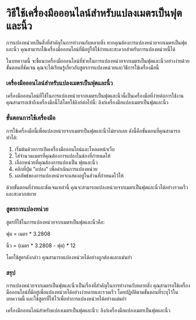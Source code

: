 วิธีใช้เครื่องมือออนไลน์สำหรับแปลงเมตรเป็นฟุตและนิ้ว
====================================================

การแปลงหน่วยเป็นสิ่งที่สำคัญในการทำงานกับหลายสิ่ง หากคุณต้องการแปลงหน่วยจากเมตรเป็นฟุตและนิ้ว คุณสามารถใช้เครื่องมือออนไลน์ที่มีอยู่ให้ใช้ง่ายและสะดวกสำหรับการแปลงหน่วยนี้ได้

ในบทความนี้ จะชี้แนะเครื่องมือออนไลน์ที่ช่วยในการแปลงหน่วยจากเมตรเป็นฟุตและนิ้วอย่างง่ายด้วยขั้นตอนที่ชัดเจน คุณจะได้เรียนรู้เกี่ยวกับสูตรการแปลงหน่วยและวิธีการใช้เครื่องมือนี้

### เครื่องมือออนไลน์สำหรับแปลงเมตรเป็นฟุตและนิ้ว

เครื่องมือออนไลน์ที่ใช้ในการแปลงหน่วยจากเมตรเป็นฟุตและนิ้วนี้เป็นเครื่องมือที่ง่ายต่อการใช้งาน คุณสามารถเข้าถึงเครื่องมือนี้ได้โดยใช้ลิงก์ต่อไปนี้: ลิงก์เครื่องมือแปลงเมตรเป็นฟุตและนิ้ว

### ขั้นตอนการใช้เครื่องมือ

การใช้เครื่องมือนี้เพื่อแปลงหน่วยจากเมตรเป็นฟุตและนิ้วไม่ยากเลย ดังนี้คือขั้นตอนที่คุณสามารถทำได้:

1. เริ่มต้นด้วยการเปิดเครื่องมือออนไลน์และโหลดหน้าเว็บ
2. ใส่จำนวนเมตรที่คุณต้องการแปลงในช่องที่กำหนดให้
3. เลือกหน่วยที่คุณต้องการแปลงเป็น ฟุตและนิ้ว
4. คลิกที่ปุ่ม "แปลง" เพื่อดำเนินการแปลงหน่วย
5. ผลลัพธ์ของการแปลงหน่วยจะแสดงอยู่ในส่วนที่กำหนดไว้ให้

ด้วยขั้นตอนที่ง่ายและชัดเจนเหล่านี้ คุณจะสามารถแปลงหน่วยจากเมตรเป็นฟุตและนิ้วได้อย่างรวดเร็วและสะดวกสบาย

### สูตรการแปลงหน่วย

สูตรที่ใช้ในการแปลงหน่วยจากเมตรเป็นฟุตและนิ้วคือ:

ฟุต = เมตร \* 3.2808

นิ้ว = (เมตร \* 3.2808 - ฟุต) \* 12

โดยใช้สูตรดังกล่าว คุณสามารถแปลงหน่วยได้อย่างถูกต้องและแม่นยำ

### สรุป

การแปลงหน่วยจากเมตรเป็นฟุตและนิ้วเป็นเรื่องที่สำคัญในการทำงานกับหลายสิ่ง คุณสามารถใช้เครื่องมือออนไลน์ที่มีอยู่เพื่อแปลงหน่วยได้อย่างง่ายดายและรวดเร็ว โดยปฏิบัติตามขั้นตอนที่ระบุไว้ในบทความนี้ และใช้สูตรที่ให้ไว้เพื่อทำการแปลงหน่วยได้อย่างแม่นยำ

เครื่องมือออนไลน์สำหรับแปลงเมตรเป็นฟุตและนิ้ว: ลิงก์เครื่องมือแปลงเมตรเป็นฟุตและนิ้ว